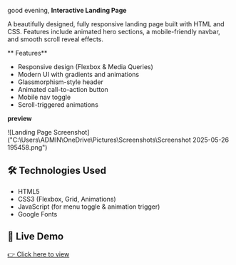 good evening,
**Interactive Landing Page**

A beautifully designed, fully responsive landing page built with HTML and CSS. Features include animated hero sections, a mobile-friendly navbar, and smooth scroll reveal effects.

** Features**

- Responsive design (Flexbox & Media Queries)
- Modern UI with gradients and animations
- Glassmorphism-style header
- Animated call-to-action button
- Mobile nav toggle
- Scroll-triggered animations

**preview**

![Landing Page Screenshot]("C:\Users\ADMIN\OneDrive\Pictures\Screenshots\Screenshot 2025-05-26 195458.png") 

## 🛠️ Technologies Used

- HTML5
- CSS3 (Flexbox, Grid, Animations)
- JavaScript (for menu toggle & animation trigger)
- Google Fonts

## 🧪 Live Demo

[👉 Click here to view](https://github.com/Rudroji-anusha/rudroji/commits?author=Rudroji-anusha)


